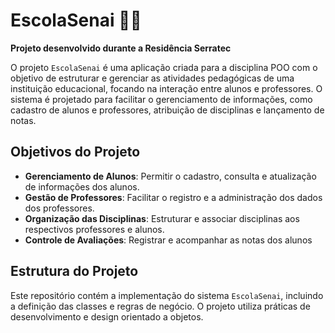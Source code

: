 # EscolaSenai 🧑‍🎓

**Projeto desenvolvido durante a Residência Serratec**

O projeto `EscolaSenai` é uma aplicação criada para a disciplina POO com o objetivo de estruturar e gerenciar as atividades pedagógicas de uma instituição educacional, focando na interação entre alunos e professores. O sistema é projetado para facilitar o gerenciamento de informações, como cadastro de alunos e professores, atribuição de disciplinas e lançamento de notas.

## Objetivos do Projeto

- **Gerenciamento de Alunos**: Permitir o cadastro, consulta e atualização de informações dos alunos.
- **Gestão de Professores**: Facilitar o registro e a administração dos dados dos professores.
- **Organização das Disciplinas**: Estruturar e associar disciplinas aos respectivos professores e alunos.
- **Controle de Avaliações**: Registrar e acompanhar as notas dos alunos

## Estrutura do Projeto

Este repositório contém a implementação do sistema `EscolaSenai`, incluindo a definição das classes e regras de negócio. 
O projeto utiliza práticas de desenvolvimento e design orientado a objetos.
